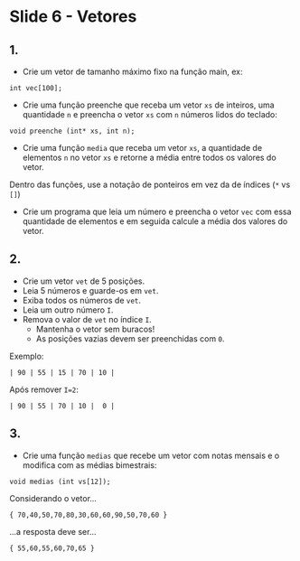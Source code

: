 <meta http-equiv="Content-Type" content="text/html; charset=UTF-8"/></p>        

Slide 6 - Vetores
=================

## 1.

- Crie um vetor de tamanho máximo fixo na função main, ex:

```
int vec[100];
```

- Crie uma função preenche que receba um vetor `xs` de inteiros, uma quantidade
 `n` e preencha o vetor `xs` com `n` números lidos do teclado:

```
void preenche (int* xs, int n);
```

- Crie uma função `media` que receba um vetor `xs`, a quantidade de elementos
  `n` no vetor `xs` e retorne a média entre todos os valores do vetor.

Dentro das funções, use a notação de ponteiros em vez da de índices (`*` vs
`[]`)

- Crie um programa que leia um número e preencha o vetor `vec` com essa
  quantidade de elementos e em seguida calcule a média dos valores do vetor.

## 2.

- Crie um vetor `vet` de 5 posições.
- Leia 5 números e guarde-os em `vet`.
- Exiba todos os números de `vet`.
- Leia um outro número `I`.
- Remova o valor de `vet` no índice `I`.
    - Mantenha o vetor sem buracos!
    - As posições vazias devem ser preenchidas com `0`.

Exemplo:

```
| 90 | 55 | 15 | 70 | 10 |
```

Após remover `I=2`:

```
| 90 | 55 | 70 | 10 |  0 |
```

## 3.

- Crie uma função `medias` que recebe um vetor com notas mensais e o modifica
  com as médias bimestrais:

```
void medias (int vs[12]);
```

Considerando o vetor...

```
{ 70,40,50,70,80,30,60,60,90,50,70,60 }
```

...a resposta deve ser...

```
{ 55,60,55,60,70,65 }
```
